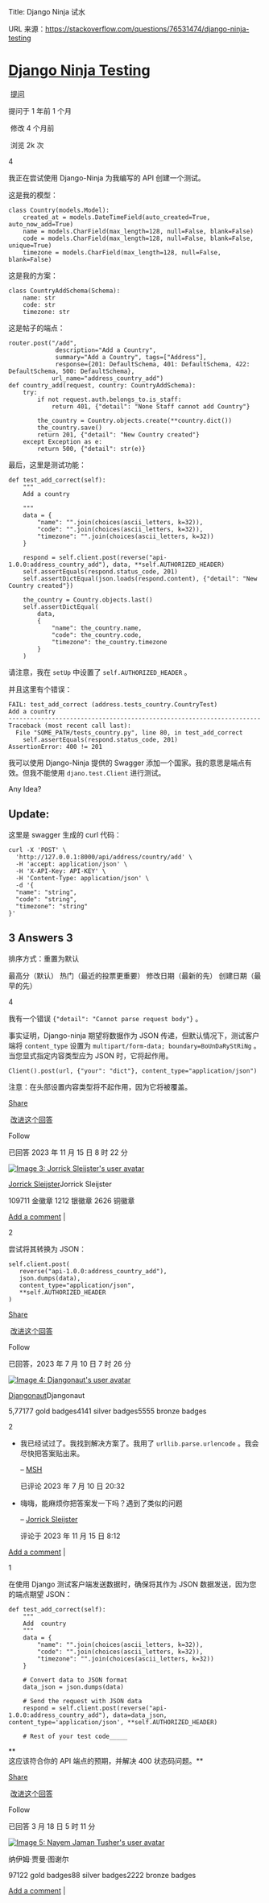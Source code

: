 Title: Django Ninja 试水


URL 来源：https://stackoverflow.com/questions/76531474/django-ninja-testing


[Django Ninja Testing](https://stackoverflow.com/questions/76531474/django-ninja-testing)
=========================================================================================

 [提问](https://stackoverflow.com/questions/ask)


提问于 1 年前 1 个月

 修改 4 个月前

 浏览 2k 次

4

[](https://stackoverflow.com/posts/76531474/timeline "Show activity on this post.")


我正在尝试使用 Django-Ninja 为我编写的 API 创建一个测试。


这是我的模型：

    class Country(models.Model):
        created_at = models.DateTimeField(auto_created=True, auto_now_add=True)
        name = models.CharField(max_length=128, null=False, blank=False)
        code = models.CharField(max_length=128, null=False, blank=False, unique=True)
        timezone = models.CharField(max_length=128, null=False, blank=False)



这是我的方案：

    class CountryAddSchema(Schema):
        name: str
        code: str
        timezone: str



这是帖子的端点：

    router.post("/add",
                 description="Add a Country",
                 summary="Add a Country", tags=["Address"],
                 response={201: DefaultSchema, 401: DefaultSchema, 422: DefaultSchema, 500: DefaultSchema},
                url_name="address_country_add")
    def country_add(request, country: CountryAddSchema):
        try:
            if not request.auth.belongs_to.is_staff:
                return 401, {"detail": "None Staff cannot add Country"}
    
            the_country = Country.objects.create(**country.dict())
            the_country.save()
            return 201, {"detail": "New Country created"}
        except Exception as e:
            return 500, {"detail": str(e)}



最后，这里是测试功能：

    def test_add_correct(self):
        """
        Add a country
    
        """
        data = {
            "name": "".join(choices(ascii_letters, k=32)),
            "code": "".join(choices(ascii_letters, k=32)),
            "timezone": "".join(choices(ascii_letters, k=32))
        }
    
        respond = self.client.post(reverse("api-1.0.0:address_country_add"), data, **self.AUTHORIZED_HEADER)
        self.assertEquals(respond.status_code, 201)
        self.assertDictEqual(json.loads(respond.content), {"detail": "New Country created"})
    
        the_country = Country.objects.last()
        self.assertDictEqual(
            data,
            {
                "name": the_country.name,
                "code": the_country.code,
                "timezone": the_country.timezone
            }
        )



请注意，我在 `setUp` 中设置了 `self.AUTHORIZED_HEADER` 。


并且这里有个错误：

    FAIL: test_add_correct (address.tests_country.CountryTest)
    Add a country
    ----------------------------------------------------------------------
    Traceback (most recent call last):
      File "SOME_PATH/tests_country.py", line 80, in test_add_correct
        self.assertEquals(respond.status_code, 201)
    AssertionError: 400 != 201



我可以使用 Django-Ninja 提供的 Swagger 添加一个国家。我的意思是端点有效。但我不能使用 `djano.test.Client` 进行测试。

Any Idea?

Update:
-------


这里是 swagger 生成的 curl 代码：

    curl -X 'POST' \
      'http://127.0.0.1:8000/api/address/country/add' \
      -H 'accept: application/json' \
      -H 'X-API-Key: API-KEY' \
      -H 'Content-Type: application/json' \
      -d '{
      "name": "string",
      "code": "string",
      "timezone": "string"
    }'




3 Answers 3
-----------


排序方式：重置为默认


最高分（默认） 热门（最近的投票更重要） 修改日期（最新的先） 创建日期（最早的先）

4

[](https://stackoverflow.com/posts/77486156/timeline "Show activity on this post.")


我有一个错误 `{"detail": "Cannot parse request body"}` 。


事实证明，Django-ninja 期望将数据作为 JSON 传递，但默认情况下，测试客户端将 `content_type` 设置为 `multipart/form-data; boundary=BoUnDaRyStRiNg` 。当您显式指定内容类型应为 JSON 时，它将起作用。

    Client().post(url, {"your": "dict"}, content_type="application/json")



注意：在头部设置内容类型将不起作用，因为它将被覆盖。

[Share](https://stackoverflow.com/a/77486156 "Short permalink to this answer")

 [改进这个回答](https://stackoverflow.com/posts/77486156/edit)

Follow


已回答 2023 年 11 月 15 日 8 时 22 分

[![Image 3: Jorrick Sleijster's user avatar](https://i.sstatic.net/b3CbN.jpg?s=64)](https://stackoverflow.com/users/2277445/jorrick-sleijster)

[Jorrick Sleijster](https://stackoverflow.com/users/2277445/jorrick-sleijster)Jorrick Sleijster


109711 金徽章 1212 银徽章 2626 铜徽章

[Add a comment](https://stackoverflow.com/questions/76531474/django-ninja-testing# "Use comments to ask for more information or suggest improvements. Avoid comments like “+1” or “thanks”.") |[](https://stackoverflow.com/questions/76531474/django-ninja-testing# "Expand to show all comments on this post")

2

[](https://stackoverflow.com/posts/76651551/timeline "Show activity on this post.")


尝试将其转换为 JSON：

    self.client.post(
       reverse("api-1.0.0:address_country_add"),
       json.dumps(data),
       content_type="application/json", 
       **self.AUTHORIZED_HEADER
    )


[Share](https://stackoverflow.com/a/76651551 "Short permalink to this answer")

 [改进这个回答](https://stackoverflow.com/posts/76651551/edit)

Follow


已回答，2023 年 7 月 10 日 7 时 26 分

[![Image 4: Djangonaut's user avatar](https://www.gravatar.com/avatar/d666ba0098fc4715697a4e54f088e89b?s=64&d=identicon&r=PG)](https://stackoverflow.com/users/208525/djangonaut)

[Djangonaut](https://stackoverflow.com/users/208525/djangonaut)Djangonaut

5,77177 gold badges4141 silver badges5555 bronze badges

2

* 我已经试过了。我找到解决方案了。我用了 `urllib.parse.urlencode` 。我会尽快把答案贴出来。

  – [MSH](https://stackoverflow.com/users/2681662/msh "2,209 reputation")


  已评论 2023 年 7 月 10 日 20:32

* 嗨嗨，能麻烦你把答案发一下吗？遇到了类似的问题

  – [Jorrick Sleijster](https://stackoverflow.com/users/2277445/jorrick-sleijster "1,097 reputation")


  评论于 2023 年 11 月 15 日 8:12

[Add a comment](https://stackoverflow.com/questions/76531474/django-ninja-testing# "Use comments to ask for more information or suggest improvements. Avoid comments like “+1” or “thanks”.") |[](https://stackoverflow.com/questions/76531474/django-ninja-testing# "Expand to show all comments on this post")

1

[](https://stackoverflow.com/posts/78178060/timeline "Show activity on this post.")


在使用 Django 测试客户端发送数据时，确保将其作为 JSON 数据发送，因为您的端点期望 JSON：

    def test_add_correct(self):
        """
        Add  country
        """
        data = {
            "name": "".join(choices(ascii_letters, k=32)),
            "code": "".join(choices(ascii_letters, k=32)),
            "timezone": "".join(choices(ascii_letters, k=32))
        }
    
        # Convert data to JSON format
        data_json = json.dumps(data)
    
        # Send the request with JSON data
        respond = self.client.post(reverse("api-1.0.0:address_country_add"), data=data_json, content_type='application/json', **self.AUTHORIZED_HEADER)
    
        # Rest of your test code_____


**  
这应该符合你的 API 端点的预期，并解决 400 状态码问题。**

[Share](https://stackoverflow.com/a/78178060 "Short permalink to this answer")

 [改进这个回答](https://stackoverflow.com/posts/78178060/edit)

Follow


已回答 3 月 18 日 5 时 11 分

[![Image 5: Nayem Jaman Tusher's user avatar](https://i.sstatic.net/IZuD9AWk.jpg?s=64)](https://stackoverflow.com/users/16545894/nayem-jaman-tusher)


纳伊姆·贾曼·图谢尔

97122 gold badges88 silver badges2222 bronze badges

[Add a comment](https://stackoverflow.com/questions/76531474/django-ninja-testing# "Use comments to ask for more information or suggest improvements. Avoid comments like “+1” or “thanks”.") |[](https://stackoverflow.com/questions/76531474/django-ninja-testing# "Expand to show all comments on this post")


